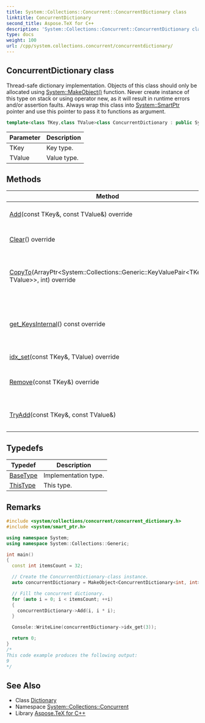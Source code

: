 ```yaml
---
title: System::Collections::Concurrent::ConcurrentDictionary class
linktitle: ConcurrentDictionary
second_title: Aspose.TeX for C++
description: 'System::Collections::Concurrent::ConcurrentDictionary class. Thread-safe dictionary implementation. Objects of this class should only be allocated using System::MakeObject() function. Never create instance of this type on stack or using operator new, as it will result in runtime errors and/or assertion faults. Always wrap this class into System::SmartPtr pointer and use this pointer to pass it to functions as argument in C++.'
type: docs
weight: 100
url: /cpp/system.collections.concurrent/concurrentdictionary/
---
```

## ConcurrentDictionary class


Thread-safe dictionary implementation. Objects of this class should only be allocated using [System::MakeObject()](../../system/makeobject/) function. Never create instance of this type on stack or using operator new, as it will result in runtime errors and/or assertion faults. Always wrap this class into [System::SmartPtr](../../system/smartptr/) pointer and use this pointer to pass it to functions as argument.

```cpp
template<class TKey,class TValue>class ConcurrentDictionary : public System::Collections::Generic::Dictionary<TKey, TValue>
```


| Parameter | Description |
| --- | --- |
| TKey | Key type. |
| TValue | Value type. |
## Methods

| Method | Description |
| --- | --- |
| [Add](./add/)(const TKey\&, const TValue\&) override | Adds value into dictionary. |
| [Clear](./clear/)() override | Deletes all elements in container. |
| [CopyTo](./copyto/)(ArrayPtr\<System::Collections::Generic::KeyValuePair\<TKey, TValue\>\>, int) override | Copies container elements to existing array elements. |
| [get_KeysInternal](./get_keysinternal/)() const override | Gets wrapper collection to access dictionary keys. |
| [idx_set](./idx_set/)(const TKey\&, TValue) override | RTTI information. |
| [Remove](./remove/)(const TKey\&) override | Removes element from container. |
| [TryAdd](./tryadd/)(const TKey\&, const TValue\&) | Tries to add key/value pair into the dictionary. |
## Typedefs

| Typedef | Description |
| --- | --- |
| [BaseType](./basetype/) | Implementation type. |
| [ThisType](./thistype/) | This type. |
## Remarks



```cpp
#include <system/collections/concurrent/concurrent_dictionary.h>
#include <system/smart_ptr.h>

using namespace System;
using namespace System::Collections::Generic;

int main()
{
  const int itemsCount = 32;

  // Create the ConcurrentDictionary-class instance.
  auto concurrentDictionary = MakeObject<ConcurrentDictionary<int, int>>();

  // Fill the concurrent dictionary.
  for (auto i = 0; i < itemsCount; ++i)
  {
    concurrentDictionary->Add(i, i * i);
  }

  Console::WriteLine(concurrentDictionary->idx_get(3));

  return 0;
}
/*
This code example produces the following output:
9
*/
```

## See Also

* Class [Dictionary](../../system.collections.generic/dictionary/)
* Namespace [System::Collections::Concurrent](../)
* Library [Aspose.TeX for C++](../../)
